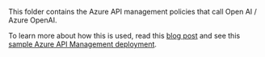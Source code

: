 This folder contains the Azure API management policies that call Open AI / Azure OpenAI.

To learn more about how this is used, read this [blog post](https://raffertyuy.com/raztype/rapid-api-development-with-apim-and-gpt/) and see this [sample Azure API Management deployment](https://razapim-eus.developer.azure-api.net/api-details#api=641bfa2c2cc71ad1ff09e7a1).